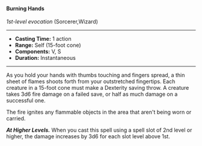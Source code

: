 #### Burning Hands
*1st-level evocation* (Sorcerer,Wizard)
___
- **Casting Time:** 1 action
- **Range:** Self (15-foot cone)
- **Components:** V, S
- **Duration:** Instantaneous
---
As you hold your hands with thumbs touching and fingers spread, a thin sheet of flames shoots forth from your outstretched fingertips. Each creature in a 15-foot cone must make a Dexterity saving throw. A creature takes 3d6 fire damage on a failed save, or half as much damage on a successful one.

The fire ignites any flammable objects in the area that aren't being worn or carried.

***At Higher Levels.*** When you cast this spell using a spell slot of 2nd level or higher, the damage increases by 3d6 for each slot level above 1st.
